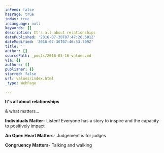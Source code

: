 ```yaml
---
inFeed: false
hasPage: true
inNav: true
inLanguage: null
keywords: []
description: It's all about relationships
datePublished: '2016-07-30T07:47:26.501Z'
dateModified: '2016-07-30T07:46:53.709Z'
title: ''
author: []
sourcePath: _posts/2016-05-16-values.md
via: {}
authors: []
publisher: {}
starred: false
url: values/index.html
_type: WebPage

---
```

**It's all about relationships**

& what matters... 

**Individuals Matter**- Listen! Everyone has a story to inspire and the capacity to positively impact

**An Open Heart Matters**- Judgement is for judges

**Congruency Matters**- Talking and walking